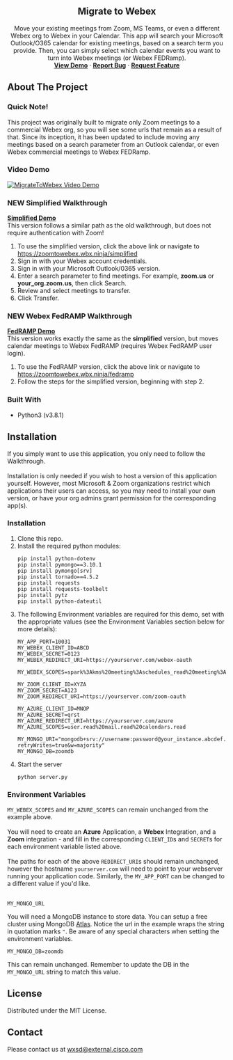 <p align="center">
  <h2 align="center"> Migrate to Webex</h2>

  <p align="center">
Move your existing meetings from Zoom, MS Teams, or even a different Webex org to Webex in your Calendar.  This app will search your Microsoft Outlook/O365 calendar for existing meetings, based on a search term you provide. Then, you can simply select which calendar events you want to turn into Webex meetings (or Webex FEDRamp).
    <br />
    <a href="https://zoomtowebex.wbx.ninja/simplified"><strong>View Demo</strong></a>
    ·
    <a href="https://github.com/WXSD-Sales/MigrateToWebex/issues"><strong>Report Bug</strong></a>
    ·
    <a href="https://github.com/WXSD-Sales/MigrateToWebex/issues"><strong>Request Feature</strong></a>
  </p>
</p>

## About The Project

### Quick Note!

This project was originally built to migrate only Zoom meetings to a commercial Webex org, so you will see some urls that remain as a result of that.  Since its inception, it has been updated to include moving any meetings based on a search parameter from an Outlook calendar, or even Webex commercial meetings to Webex FEDRamp.


### Video Demo

[![MigrateToWebex Video Demo](https://img.youtube.com/vi/iws4osHV42Y/0.jpg)](https://youtu.be/iws4osHV42Y, "MigrateToWebex Video Demo")

### NEW Simplified Walkthrough
<a href="https://zoomtowebex.wbx.ninja/simplified"><strong>Simplified Demo</strong></a>  
This version follows a similar path as the old walkthrough, but does not require authentication with Zoom!  

1. To use the simplified version, click the above link or navigate to https://zoomtowebex.wbx.ninja/simplified
2. Sign in with your Webex account credentials.
3. Sign in with your Microsoft Outlook/0365 version.
4. Enter a search parameter to find meetings. For example, **zoom.us** or **your_org.zoom.us**, then click Search.
5. Review and select meetings to transfer.
6. Click Transfer.

### NEW Webex FedRAMP Walkthrough
<a href="https://zoomtowebex.wbx.ninja/fedramp"><strong>FedRAMP Demo</strong></a>  
This version works exactly the same as the **simplified** version, but moves calendar meetings to Webex FedRAMP (requires Webex FedRAMP user login).

1. To use the FedRAMP version, click the above link or navigate to https://zoomtowebex.wbx.ninja/fedramp
2. Follow the steps for the simplified version, beginning with step 2.

### Built With

- Python3 (v3.8.1)  

<!-- GETTING STARTED -->

## Installation

If you simply want to use this application, you only need to follow the Walkthrough.<br/>
<br/>
Installation is only needed if you wish to host a version of this application yourself. However, most Microsoft & Zoom organizations restrict which applications  their users can access, so you may need to install your own version, or have your org admins grant permission for the corresponding app(s).<br/>

### Installation

1. Clone this repo.
2. Install the required python modules:
   ```
   pip install python-dotenv
   pip install pymongo==3.10.1
   pip install pymongo[srv]
   pip install tornado==4.5.2
   pip install requests
   pip install requests-toolbelt
   pip install pytz
   pip install python-dateutil
   ```
3. The following Environment variables are required for this demo, set with the appropriate values (see the Environment Variables section below for more details):
      ```
      MY_APP_PORT=10031
      MY_WEBEX_CLIENT_ID=ABCD
      MY_WEBEX_SECRET=0123
      MY_WEBEX_REDIRECT_URI=https://yourserver.com/webex-oauth
        MY_WEBEX_SCOPES=spark%3Akms%20meeting%3Aschedules_read%20meeting%3Aparticipants_read%20spark%3Apeople_read%20meeting%3Apreferences_write%20meeting%3Apreferences_read%20meeting%3Aparticipants_write%20meeting%3Aschedules_write

      MY_ZOOM_CLIENT_ID=XYZA
      MY_ZOOM_SECRET=A123
      MY_ZOOM_REDIRECT_URI=https://yourserver.com/zoom-oauth

      MY_AZURE_CLIENT_ID=MNOP
      MY_AZURE_SECRET=qrst
      MY_AZURE_REDIRECT_URI=https://yourserver.com/azure
      MY_AZURE_SCOPES=user.read%20mail.read%20calendars.read

      MY_MONGO_URI="mongodb+srv://username:password@your_instance.abcdef.mongodb.net/zoomdb?retryWrites=true&w=majority"
      MY_MONGO_DB=zoomdb
      ```
4. Start the server
   ```
   python server.py
   ```
   
<!-- ENV VARS -->

### Environment Variables

```MY_WEBEX_SCOPES``` and ```MY_AZURE_SCOPES``` can remain unchanged from the example above.
<br/><br/>
You will need to create an **Azure** Application, a **Webex** Integration, and a **Zoom** integration - and fill in the corresponding ```CLIENT_ID```s and ```SECRET```s for each environment variable listed above.
<br/><br/>
The paths for each of the above ```REDIRECT_URI```s should remain unchanged, however the hostname ```yourserver.com``` will need to point to your webserver running your application code.  Similarly, the ```MY_APP_PORT``` can be changed to a different value if you'd like.
<br/><br/>

```
MY_MONGO_URL
```
You will need a MongoDB instance to store data.  You can setup a free cluster using MongoDB [Atlas](https://cloud.mongodb.com).
Notice the url in the example wraps the string in quotation marks ```"```.  Be aware of any special characters when setting the environment variables.
<br/>

```
MY_MONGO_DB=zoomdb
```
This can remain unchanged.  Remember to update the DB in the ```MY_MONGO_URL``` string to match this value.


<!-- LICENSE -->

## License

Distributed under the MIT License. 

<!-- CONTACT -->

## Contact
Please contact us at wxsd@external.cisco.com

